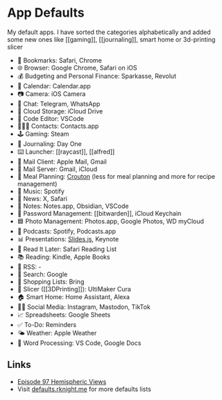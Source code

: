 # App Defaults

My default apps. I have sorted the categories alphabetically and added some new ones like [[gaming]], [[journaling]], smart home or 3d-printing slicer

- 🔖 Bookmarks: Safari, Chrome
- 🌐 Browser: Google Chrome, Safari on iOS
- 💰 Budgeting and Personal Finance: Sparkasse, Revolut
- 📆 Calendar: Calendar.app
- 📷 Camera: iOS Camera
- 💬 Chat: Telegram, WhatsApp
- 📁 Cloud Storage: iCloud Drive
- 🧮 Code Editor: VSCode
- 🙍🏻‍♂️ Contacts: Contacts.app
- 🕹️ Gaming: Steam
- 📔 Journaling: Day One
- ⌨️ Launcher: [[raycast]], [[alfred]]
- 📨 Mail Client: Apple Mail, Gmail
- 📮 Mail Server: Gmail, iCloud
- 🍴 Meal Planning: [Crouton](https://crouton.app/) (less for meal planning and more for   recipe management)
- 🎵 Music: Spotify
- 📰 News: X, Safari
- 📝 Notes: Notes.app, Obsidian, VSCode
- 🔐 Password Management: [[bitwarden]], iCloud Keychain
- 🟦 Photo Management: Photos.app, Google Photos, WD myCloud
- 🎤 Podcasts: Spotify, Podcasts.app
- 📊 Presentations: [Slides.js](https://slides.com/), Keynote
- 📑 Read It Later: Safari Reading List
- 📚 Reading: Kindle, Apple Books
- 📖 RSS: -
- 🔎 Search: Google
- 🛒 Shopping Lists: Bring
- 🍕 Slicer ([[3DPrinting]]): UltiMaker Cura
- 🏠 Smart Home: Home Assistant, Alexa
- 🤦‍♂️ Social Media: Instagram, Mastodon, TikTok
- 📈 Spreadsheets: Google Sheets
- ✅ To-Do: Reminders
- 🌤️ Weather: Apple Weather
- 📜 Word Processing: VS Code, Google Docs

## Links

- [Episode 97 Hemispheric Views](https://listen.hemisphericviews.com/097)
- Visit [defaults.rknight.me](https://defaults.rknight.me/) for more defaults lists
